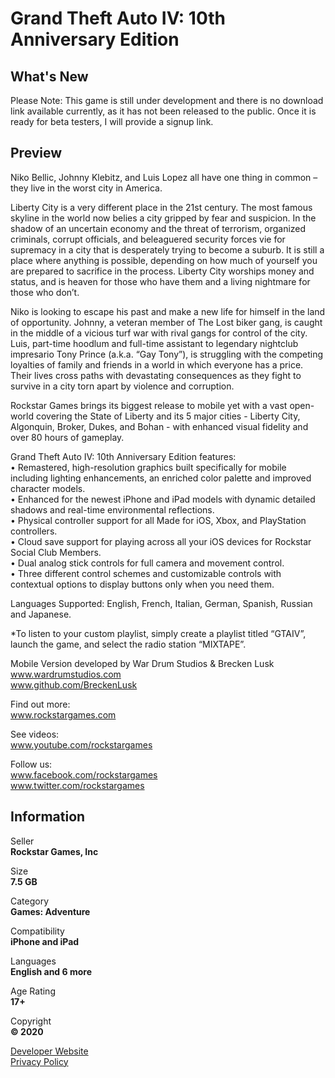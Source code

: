 # Grand Theft Auto IV: 10th Anniversary Edition
## What's New 
Please Note: This game is still under development and there is no download link available currently, as it has not been released to the public. Once it is ready for beta testers, I will provide a signup link.  

## Preview
Niko Bellic, Johnny Klebitz, and Luis Lopez all have one thing in common – they live in the worst city in America.  
  
Liberty City is a very different place in the 21st century. The most famous skyline in the world now belies a city gripped by fear and suspicion. In the shadow of an uncertain economy and the threat of terrorism, organized criminals, corrupt officials, and beleaguered security forces vie for supremacy in a city that is desperately trying to become a suburb. It is still a place where anything is possible, depending on how much of yourself you are prepared to sacrifice in the process. Liberty City worships money and status, and is heaven for those who have them and a living nightmare for those who don’t. 
  
Niko is looking to escape his past and make a new life for himself in the land of opportunity. Johnny, a veteran member of The Lost biker gang, is caught in the middle of a vicious turf war with rival gangs for control of the city. Luis, part-time hoodlum and full-time assistant to legendary nightclub impresario Tony Prince (a.k.a. “Gay Tony”), is struggling with the competing loyalties of family and friends in a world in which everyone has a price. Their lives cross paths with devastating consequences as they fight to survive in a city torn apart by violence and corruption.  
  
  
Rockstar Games brings its biggest release to mobile yet with a vast open-world covering the State of Liberty and its 5 major cities - Liberty City, Algonquin, Broker, Dukes, and Bohan - with enhanced visual fidelity and over 80 hours of gameplay.  
  
Grand Theft Auto IV: 10th Anniversary Edition features:  
• Remastered, high-resolution graphics built specifically for mobile including lighting enhancements, an enriched color palette and improved character models.  
• Enhanced for the newest iPhone and iPad models with dynamic detailed shadows and real-time environmental reflections.  
• Physical controller support for all Made for iOS, Xbox, and PlayStation controllers.  
• Cloud save support for playing across all your iOS devices for Rockstar Social Club Members.  
• Dual analog stick controls for full camera and movement control.  
• Three different control schemes and customizable controls with contextual options to display buttons only when you need them.  
  
Languages Supported: English, French, Italian, German, Spanish, Russian and Japanese.
  
*To listen to your custom playlist, simply create a playlist titled “GTAIV”, launch the game, and select the radio station “MIXTAPE”.  
  
Mobile Version developed by War Drum Studios & Brecken Lusk  
www.wardrumstudios.com  
www.github.com/BreckenLusk  
  
Find out more:  
www.rockstargames.com  
  
See videos:  
www.youtube.com/rockstargames  
  
Follow us:  
www.facebook.com/rockstargames  
www.twitter.com/rockstargames  
  
## Information
Seller   
**Rockstar Games, Inc**  
  
Size  
**7.5 GB**  
  
Category  
**Games: Adventure**  
  
Compatibility  
**iPhone and iPad**  
  
Languages  
**English and 6 more**  
  
Age Rating  
**17+**  
  
Copyright  
**© 2020**  
  
  
[Developer Website](https://www.rockstargames.com/)  
[Privacy Policy](https://www.rockstargames.com/privacy/)  
